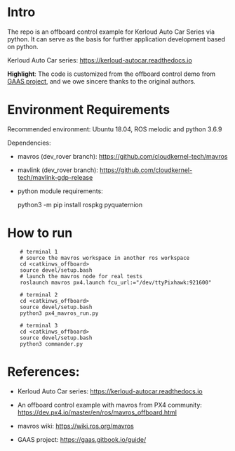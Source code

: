 # Intro

The repo is an offboard control example for Kerloud Auto Car Series via python. It can serve as the basis for further application development based on python.

Kerloud Auto Car series: <https://kerloud-autocar.readthedocs.io>

**Highlight**: The code is customized from the offboard control demo from [GAAS project](https://gaas.gitbook.io/guide/software-realization-build-your-own-autonomous-drone/build-your-own-autonomous-drone-e01-offboard-control-and-gazebo-simulation>),
and we owe sincere thanks to the original authors.

# Environment Requirements

Recommended environment: Ubuntu 18.04, ROS melodic and python 3.6.9

Dependencies: 
* mavros (dev_rover branch): <https://github.com/cloudkernel-tech/mavros>
* mavlink (dev_rover branch): <https://github.com/cloudkernel-tech/mavlink-gdp-release>
* python module requirements:

    python3 -m pip install rospkg pyquaternion

# How to run 

        # terminal 1
        # source the mavros workspace in another ros workspace
        cd <catkinws_offboard>
        source devel/setup.bash
        # launch the mavros node for real tests
        roslaunch mavros px4.launch fcu_url:="/dev/ttyPixhawk:921600"
        
        # terminal 2
        cd <catkinws_offboard>
        source devel/setup.bash
        python3 px4_mavros_run.py
        
        # terminal 3
        cd <catkinws_offboard>
        source devel/setup.bash
        python3 commander.py

# References:

* Kerloud Auto Car series: <https://kerloud-autocar.readthedocs.io>

* An offboard control example with mavros from PX4 community: <https://dev.px4.io/master/en/ros/mavros_offboard.html>

* mavros wiki: <https://wiki.ros.org/mavros>

* GAAS project: <https://gaas.gitbook.io/guide/>
